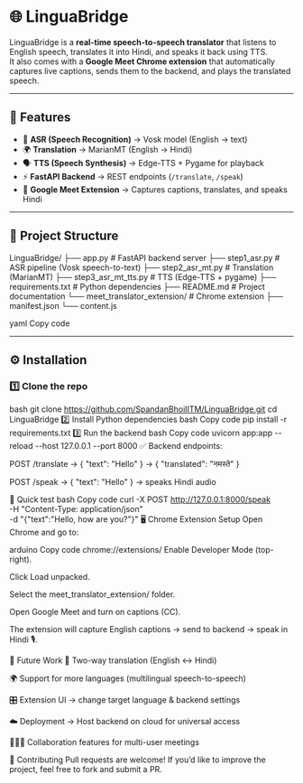 # 🌐 LinguaBridge  

LinguaBridge is a **real-time speech-to-speech translator** that listens to English speech, translates it into Hindi, and speaks it back using TTS.  
It also comes with a **Google Meet Chrome extension** that automatically captures live captions, sends them to the backend, and plays the translated speech.  

---

## 🚀 Features  
- 🎤 **ASR (Speech Recognition)** → Vosk model (English → text)  
- 🌍 **Translation** → MarianMT (English → Hindi)  
- 🗣 **TTS (Speech Synthesis)** → Edge-TTS + Pygame for playback  
- ⚡ **FastAPI Backend** → REST endpoints (`/translate`, `/speak`)  
- 🎥 **Google Meet Extension** → Captures captions, translates, and speaks Hindi  

---

## 📂 Project Structure  

LinguaBridge/
├── app.py # FastAPI backend server
├── step1_asr.py # ASR pipeline (Vosk speech-to-text)
├── step2_asr_mt.py # Translation (MarianMT)
├── step3_asr_mt_tts.py # TTS (Edge-TTS + pygame)
├── requirements.txt # Python dependencies
├── README.md # Project documentation
└── meet_translator_extension/ # Chrome extension
├── manifest.json
└── content.js

yaml
Copy code

---

## ⚙️ Installation  

### 1️⃣ Clone the repo  
bash
git clone https://github.com/SpandanBhoiIITM/LinguaBridge.git
cd LinguaBridge
2️⃣ Install Python dependencies
bash
Copy code
pip install -r requirements.txt
3️⃣ Run the backend
bash
Copy code
uvicorn app:app --reload --host 127.0.0.1 --port 8000
✅ Backend endpoints:

POST /translate → { "text": "Hello" } → { "translated": "नमस्ते" }

POST /speak → { "text": "Hello" } → speaks Hindi audio

🔎 Quick test
bash
Copy code
curl -X POST http://127.0.0.1:8000/speak \
  -H "Content-Type: application/json" \
  -d "{\"text\":\"Hello, how are you?\"}"
🖥 Chrome Extension Setup
Open Chrome and go to:

arduino
Copy code
chrome://extensions/
Enable Developer Mode (top-right).

Click Load unpacked.

Select the meet_translator_extension/ folder.

Open Google Meet and turn on captions (CC).

The extension will capture English captions → send to backend → speak in Hindi 🎙.

🔮 Future Work
🔁 Two-way translation (English ↔ Hindi)

🌍 Support for more languages (multilingual speech-to-speech)

🎛 Extension UI → change target language & backend settings

☁️ Deployment → Host backend on cloud for universal access

🧑‍🤝‍🧑 Collaboration features for multi-user meetings

🤝 Contributing
Pull requests are welcome! If you’d like to improve the project, feel free to fork and submit a PR.
